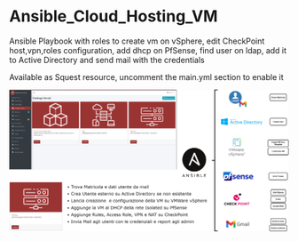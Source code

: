 # Ansible_Cloud_Hosting_VM
Ansible Playbook with roles to create vm on vSphere, edit CheckPoint host,vpn,roles configuration, add dhcp on PfSense, find user on ldap, add it to Active Directory and send mail with the credentials

Available as Squest resource, uncomment the main.yml section to enable it




![Alt text](graph.png)
